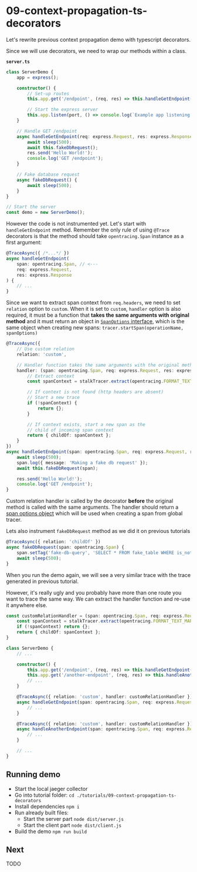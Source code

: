 # 09-context-propagation-ts-decorators

Let's rewrite previous context propagation demo with typescript decorators.

Since we will use decorators, we need to wrap our methods within a class.

**`server.ts`**

```ts
class ServerDemo {
    app = express();

    constructor() {
        // Set-up routes
        this.app.get('/endpoint', (req, res) => this.handleGetEndpoint(req, res));

        // Start the express server
        this.app.listen(port, () => console.log(`Example app listening on port ${port}!`));
    }

    // Handle GET /endpoint
    async handleGetEndpoint(req: express.Request, res: express.Response) {
        await sleep(500);
        await this.fakeDbRequest();
        res.send('Hello World!');
        console.log('GET /endpoint');
    }

    // Fake database request
    async fakeDbRequest() {
        await sleep(500);
    }
}

// Start the server
const demo = new ServerDemo();
```

However the code is not instrumented yet. Let's start with `handleGetEndpoint` method. Remember the only rule of using `@Trace` decorators is that the method should take `opentracing.Span` instance as a first argument:

```ts
@TraceAsync({ /*...*/ })
async handleGetEndpoint(
    span: opentracing.Span, // <---
    req: express.Request,
    res: express.Response
) {
    // ...
}
```

Since we want to extract span context from `req.headers`, we need to set `relation` option to `custom`. When it is set to `custom`, `handler` option is also required, it must be a function that **takes the same arguments with original method** and it must return an object in [`SpanOptions` interface](https://opentracing-javascript.surge.sh/interfaces/spanoptions.html), which is the same object when creating new spans: `tracer.startSpan(operationName, spanOptions)`

```ts
@TraceAsync({
    // Use custom relation
    relation: 'custom',

    // Handler function takes the same arguments with the original method
    handler: (span: opentracing.Span, req: express.Request, res: express.Response) => {
        // Extract context
        const spanContext = stalkTracer.extract(opentracing.FORMAT_TEXT_MAP, req.headers);

        // If context is not found (http headers are absent)
        // Start a new trace
        if (!spanContext) {
            return {};
        }

        // If context exists, start a new span as the
        // child of incoming span context
        return { childOf: spanContext };
    }
})
async handleGetEndpoint(span: opentracing.Span, req: express.Request, res: express.Response) {
    await sleep(500);
    span.log({ message: 'Making a fake db request' });
    await this.fakeDbRequest(span);

    res.send('Hello World!');
    console.log('GET /endpoint');
}
```

Custom relation handler is called by the decorator **before** the original method is called with the same arguments. The handler should return a [span options object](https://opentracing-javascript.surge.sh/interfaces/spanoptions.html) which will be used when creating a span from global tracer.

Lets also instrument `fakeDbRequest` method as we did it on previous tutorials

```ts
@TraceAsync({ relation: 'childOf' })
async fakeDbRequest(span: opentracing.Span) {
    span.setTag('fake-db-query', 'SELECT * FROM fake_table WHERE is_not_that_fake = true;');
    await sleep(500);
}
```

When you run the demo again, we will see a very similar trace with the trace generated in previous tutorial.

However, it's really ugly and you probably have more than one route you want to trace the same way. We can extract the handler function and re-use it anywhere else.

```ts
const customRelationHandler = (span: opentracing.Span, req: express.Request, res: express.Response) => {
    const spanContext = stalkTracer.extract(opentracing.FORMAT_TEXT_MAP, req.headers);
    if (!spanContext) return {};
    return { childOf: spanContext };
}

class ServerDemo {
    // ...

    constructor() {
        this.app.get('/endpoint', (req, res) => this.handleGetEndpoint(null, req, res));
        this.app.get('/another-endpoint', (req, res) => this.handleAnotherEndpoint(null, req, res));
        // ...
    }

    @TraceAsync({ relation: 'custom', handler: customRelationHandler })
    async handleGetEndpoint(span: opentracing.Span, req: express.Request, res: express.Response) {
        // ...
    }

    @TraceAsync({ relation: 'custom', handler: customRelationHandler })
    async handleAnotherEndpoint(span: opentracing.Span, req: express.Request, res: express.Response) {
        // ...
    }

    // ...
}
```

## Running demo

- Start the local jaeger collector
- Go into tutorial folder: `cd ./tutorials/09-context-propagation-ts-decorators`
- Install dependencies `npm i`
- Run already built files:
    - Start the server part `node dist/server.js`
    - Start the client part `node dist/client.js`
- Build the demo `npm run build`

## Next

TODO
